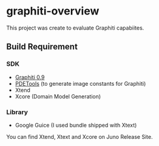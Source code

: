 graphiti-overview
=================

This project was create to evaluate Graphiti capabiites.

## Build Requirement
### SDK
* [Graphiti 0.9](http://www.eclipse.org/graphiti/download.php)
* [PDETools](https://github.com/jeeeyul/pde-tools) (to generate image constants for Graphiti)
* Xtend
* Xcore (Domain Model Generation)

### Library
* Google Guice (I used bundle shipped with Xtext)


You can find Xtend, Xtext and Xcore on Juno Release Site.